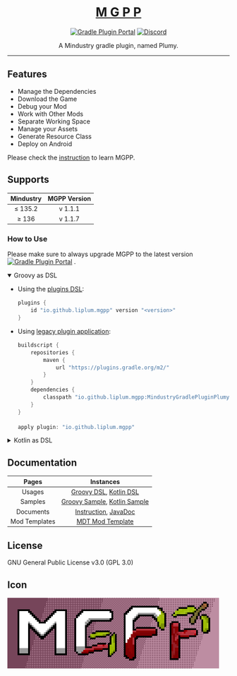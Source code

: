 <div align="center">

# [M G P P](https://plumygame.github.io/mgpp/)

[![Gradle Plugin Portal](https://img.shields.io/gradle-plugin-portal/v/io.github.liplum.mgpp?color=02303a&label=Gradle%20Plugin&logo=Gradle&style=for-the-badge)](https://plugins.gradle.org/plugin/io.github.liplum.mgpp)
[![Discord](https://img.shields.io/discord/937228972041842718?color=%23529b69&label=Discord&logo=Discord&style=for-the-badge)](https://discord.gg/3Hrep3WtUz)

A Mindustry gradle plugin, named Plumy.
___
</div>

## Features

- Manage the Dependencies
- Download the Game
- Debug your Mod
- Work with Other Mods
- Separate Working Space
- Manage your Assets
- Generate Resource Class
- Deploy on Android

Please check the [instruction](https://plumygame.github.io/mgpp/) to learn MGPP.

## Supports

| Mindustry | MGPP Version |
|:---------:|:------------:|
|  ≤ 135.2  |   v 1.1.1    |
|   ≥ 136   |   v 1.1.7    |


### How to Use

Please make sure to always upgrade MGPP to the latest
version [![Gradle Plugin Portal](https://img.shields.io/gradle-plugin-portal/v/io.github.liplum.mgpp?color=02303a&label=&logo=Gradle&style=for-the-badge)](https://plugins.gradle.org/plugin/io.github.liplum.mgpp)
.

<details open>
<summary>
    Groovy as DSL
</summary>

- Using the [plugins DSL](https://docs.gradle.org/current/userguide/plugins.html#sec:plugins_block):
    ```groovy
    plugins {
        id "io.github.liplum.mgpp" version "<version>"
    }
    ```
- Using [legacy plugin application](https://docs.gradle.org/current/userguide/plugins.html#sec:old_plugin_application):
    ```groovy
    buildscript {
        repositories {
            maven {
                url "https://plugins.gradle.org/m2/"
            }
        }
        dependencies {
            classpath "io.github.liplum.mgpp:MindustryGradlePluginPlumy:<version>"
        }
    }
    
    apply plugin: "io.github.liplum.mgpp"
    ```

</details>
<details>
<summary>
    Kotlin as DSL
</summary>

- Using the [plugins DSL](https://docs.gradle.org/current/userguide/plugins.html#sec:plugins_block):
    ```kotlin
    plugins {
      id("io.github.liplum.mgpp") version "<version>"
    }
    ```
- Using [legacy plugin application](https://docs.gradle.org/current/userguide/plugins.html#sec:old_plugin_application):
    ```kotlin
    buildscript {
        repositories {
            maven { url = uri("https://plugins.gradle.org/m2/") }
        }
        dependencies {
            classpath("io.github.liplum.mgpp:MindustryGradlePluginPlumy:<version>")
        }
    }
    
    apply(plugin = "io.github.liplum.mgpp")
    ```

</details>

## Documentation

|     Pages     |                                                                           Instances                                                                            |
|:-------------:|:--------------------------------------------------------------------------------------------------------------------------------------------------------------:|
|    Usages     |                     [Groovy DSL](https://plumygame.github.io/mgpp/groovy.html), [Kotlin DSL](https://plumygame.github.io/mgpp/kotlin.html)                     |
|    Samples    | [Groovy Sample](https://github.com/PlumyGame/mgpp/tree/master/TestProjectGroovy), [Kotlin Sample](https://github.com/PlumyGame/mgpp/tree/master/TestProjectKt) |
|   Documents   |                          [Instruction](https://plumygame.github.io/mgpp/), [JavaDoc](https://plumygame.github.io/mgppDoc/index.html)                           |
| Mod Templates |                                                  [MDT Mod Template](https://github.com/liplum/MdtModTemplate)                                                  |


## License

GNU General Public License v3.0 (GPL 3.0)

## Icon

![preview](GFX/preview-small.png)
